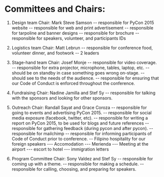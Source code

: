 Committees and Chairs:
=====================

1. Design team
   Chair: Mark Steve Samson
-- responsible for PyCon 2015 website
-- responsible for web and print advertisement
-- responsible for tarpoline and banner designs
-- responsible for brochure
-- responsible for speakers, volunteer, and participants IDs

2. Logistics team
   Chair: Matt Lebrun
-- responsible for conference food, volunteer dinner, and footwork
-- 2 leaders

3. Stage-hand team
   Chair: Josef Monje
-- responsible for video coverage.
-- responsible for extra projector, microphone, tables, laptop, etc.
-- should be on standby in case something goes wrong on-stage.
-- should see to the needs of the audience.
-- responsible for ensuring that our Code of Conduct is enforced throughout the conference.

4. Fundraising
   Chair: Nadine Jamilla and Stef Sy
-- responsible for talking with the sponsors and looking for other sponsors.

5. Outreach
   Chair: Randall Sayat and Grace Coroza
-- responsible for going to events and advertising PyCon 2015.
-- responsible for social media exposure (facebook, twitter, etc).
-- responsible for writing a report on PyCon 2015, to be used for blogs and future references
-- responsible for gathering feedback (during pycon and after pycon).
-- responsible for mailchimp
-- responsible for informing participants of Code of Conduct prior to conference.
-- Filipino hospitality for our foreign speakers 
--- Accomodation
--- Merienda
--- Meeting at the airport
--- escort to hotel
--- immigration letters

6. Program Committee
   Chair: Sony Valdez and Stef Sy
-- responsible for coming up with a theme.
-- responsible for making a schedule.
-- responsible for calling, choosing, and preparing for speakers.
